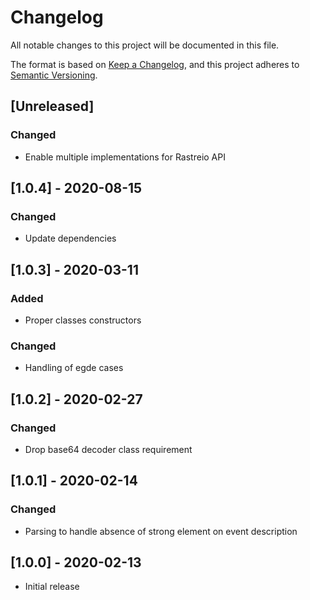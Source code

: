# Changelog

All notable changes to this project will be documented in this file.

The format is based on [Keep a Changelog](https://keepachangelog.com/en/1.0.0/),
and this project adheres to [Semantic Versioning](https://semver.org/spec/v2.0.0.html).

## [Unreleased]
### Changed

- Enable multiple implementations for Rastreio API

## [1.0.4] - 2020-08-15
### Changed

- Update dependencies

## [1.0.3] - 2020-03-11
### Added

- Proper classes constructors

### Changed

- Handling of egde cases

## [1.0.2] - 2020-02-27
### Changed

- Drop base64 decoder class requirement

## [1.0.1] - 2020-02-14
### Changed

- Parsing to handle absence of strong element on event description

## [1.0.0] - 2020-02-13

- Initial release

